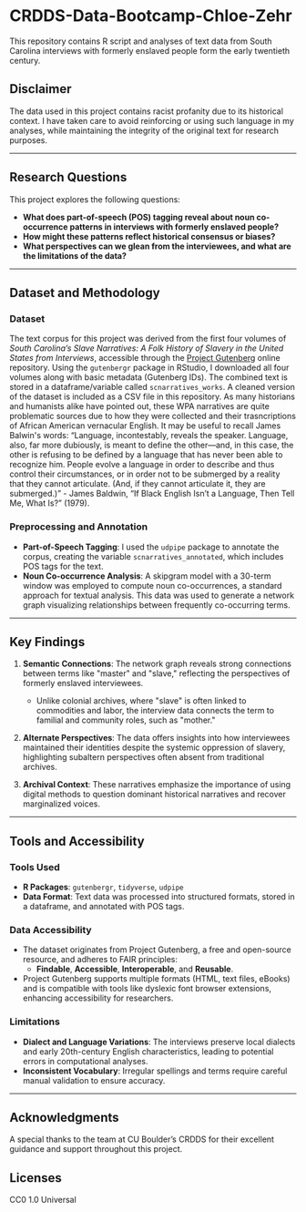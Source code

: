 # CRDDS-Data-Bootcamp-Chloe-Zehr
This repository contains R script and analyses of text data from South Carolina interviews with formerly enslaved people form the early twentieth century. 

## Disclaimer
The data used in this project contains racist profanity due to its historical context. I have taken care to avoid reinforcing or using such language in my analyses, while maintaining the integrity of the original text for research purposes.

---

## Research Questions
This project explores the following questions:

- **What does part-of-speech (POS) tagging reveal about noun co-occurrence patterns in interviews with formerly enslaved people?**  
- **How might these patterns reflect historical consensus or biases?**  
- **What perspectives can we glean from the interviewees, and what are the limitations of the data?**

---

## Dataset and Methodology

### Dataset
The text corpus for this project was derived from the first four volumes of *South Carolina’s Slave Narratives: A Folk History of Slavery in the United States from Interviews*, accessible through the [Project Gutenberg](https://www.gutenberg.org) online repository. Using the `gutenbergr` package in RStudio, I downloaded all four volumes along with basic metadata (Gutenberg IDs). The combined text is stored in a dataframe/variable called `scnarratives_works`. A cleaned version of the dataset is included as a CSV file in this repository. As many historians and humanists alike have pointed out, these WPA narratives are quite problematic sources due to how they were collected and their trasncriptions of African American vernacular English. It may be useful to recall James Balwin's words: “Language, incontestably, reveals the speaker. Language, also, far more dubiously, is meant to define the other—and, in this case, the other is refusing to be defined by a language that has never been able to recognize him. People evolve a language in order to describe and thus control their circumstances, or in order not to be submerged by a reality that they cannot articulate. (And, if they cannot articulate it, they are submerged.)” - James Baldwin, “If Black English Isn’t a Language, Then Tell Me, What Is?” (1979). 

### Preprocessing and Annotation
- **Part-of-Speech Tagging**: I used the `udpipe` package to annotate the corpus, creating the variable `scnarratives_annotated`, which includes POS tags for the text.  
- **Noun Co-occurrence Analysis**: A skipgram model with a 30-term window was employed to compute noun co-occurrences, a standard approach for textual analysis. This data was used to generate a network graph visualizing relationships between frequently co-occurring terms.

---

## Key Findings

1. **Semantic Connections**: The network graph reveals strong connections between terms like "master" and "slave," reflecting the perspectives of formerly enslaved interviewees.  
   - Unlike colonial archives, where "slave" is often linked to commodities and labor, the interview data connects the term to familial and community roles, such as "mother."
   
2. **Alternate Perspectives**: The data offers insights into how interviewees maintained their identities despite the systemic oppression of slavery, highlighting subaltern perspectives often absent from traditional archives.  

3. **Archival Context**: These narratives emphasize the importance of using digital methods to question dominant historical narratives and recover marginalized voices.

---

## Tools and Accessibility

### Tools Used
- **R Packages**: `gutenbergr`, `tidyverse`, `udpipe`  
- **Data Format**: Text data was processed into structured formats, stored in a dataframe, and annotated with POS tags.

### Data Accessibility
- The dataset originates from Project Gutenberg, a free and open-source resource, and adheres to FAIR principles:  
  - **Findable**, **Accessible**, **Interoperable**, and **Reusable**.  
- Project Gutenberg supports multiple formats (HTML, text files, eBooks) and is compatible with tools like dyslexic font browser extensions, enhancing accessibility for researchers.

### Limitations
- **Dialect and Language Variations**: The interviews preserve local dialects and early 20th-century English characteristics, leading to potential errors in computational analyses.  
- **Inconsistent Vocabulary**: Irregular spellings and terms require careful manual validation to ensure accuracy.  

---

## Acknowledgments
A special thanks to the team at CU Boulder’s CRDDS for their excellent guidance and support throughout this project.

## Licenses
CC0 1.0 Universal

